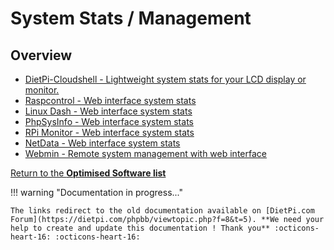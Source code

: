 # System Stats / Management

## Overview

- [DietPi-Cloudshell - Lightweight system stats for your LCD display or monitor.](https://dietpi.com/phpbb/viewtopic.php?f=8&t=5&start=20#p204)  
- [Raspcontrol - Web interface system stats](https://dietpi.com/phpbb/viewtopic.php?f=8&t=5&start=20#p89)  
- [Linux Dash - Web interface system stats](https://dietpi.com/phpbb/viewtopic.php?f=8&t=5&start=20#p108)  
- [PhpSysInfo - Web interface system stats](https://dietpi.com/phpbb/viewtopic.php?f=8&t=5&start=30#p451)  
- [RPi Monitor - Web interface system stats](https://dietpi.com/phpbb/viewtopic.php?f=8&t=5&start=50#p1503)  
- [NetData - Web interface system stats](https://dietpi.com/phpbb/viewtopic.php?f=8&t=5&start=60#p1611)  
- [Webmin - Remote system management with web interface](https://dietpi.com/phpbb/viewtopic.php?f=8&t=5&start=80#p3047)  

[Return to the **Optimised Software list**](../dietpi_optimised_software)

!!! warning "Documentation in progress..." 

    The links redirect to the old documentation available on [DietPi.com Forum](https://dietpi.com/phpbb/viewtopic.php?f=8&t=5). **We need your help to create and update this documentation ! Thank you** :octicons-heart-16: :octicons-heart-16:

